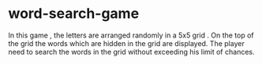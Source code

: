 # word-search-game
In this game , the letters are arranged randomly in a 5x5 grid . On the top of the grid the words which are hidden in the grid are displayed. The player need to search the words in the grid without exceeding his limit of chances.
